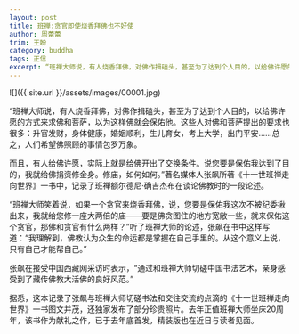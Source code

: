 ```yaml
---
layout: post
title: 班禅:贪官即使烧香拜佛也不好使
author: 周蕾蕾
trim: 王盼
category: buddha
tags: 正信
excerpt: “班禅大师说，有人烧香拜佛，对佛作揖磕头，甚至为了达到个人目的，以给佛许愿的方式来求佛和菩萨，以为这样佛就会保佑他。这些人对佛和菩萨提出的要求也很多：升官发财，身体健康，婚姻顺利，生儿育女，考上大学，出门平安……总之，人们希望佛照顾的事情包罗万象。
---
```


![]({{ site.url }}/assets/images/00001.jpg)

“班禅大师说，有人烧香拜佛，对佛作揖磕头，甚至为了达到个人目的，以给佛许愿的方式来求佛和菩萨，以为这样佛就会保佑他。这些人对佛和菩萨提出的要求也很多：升官发财，身体健康，婚姻顺利，生儿育女，考上大学，出门平安……总之，人们希望佛照顾的事情包罗万象。

而且，有人给佛许愿，实际上就是给佛开出了交换条件。说您要是保佑我达到了目的，我就给佛捐资修金身。修庙，如何如何。”著名媒体人张飙所著《十一世班禅走向世界》一书中，记录了班禅额尔德尼·确吉杰布在谈论佛教时的一段论述。

“班禅大师笑着说，如果一个贪官来烧香拜佛，说，您要是保佑我这次不被纪委揪出来，我就给您修一座大两倍的庙——要是佛贪图住的地方宽敞一些，就来保佑这个贪官，那佛和贪官有什么两样？”听了班禅大师的论述，张飙在书中这样写道：“我理解到，佛教认为众生的命运都是掌握在自己手里的。从这个意义上说，只有自己才能帮自己。”

张飙在接受中国西藏网采访时表示，“通过和班禅大师切磋中国书法艺术，亲身感受到了藏传佛教大活佛的良好风范。”

据悉，这本记录了张飙与班禅大师切磋书法和交往交流的点滴的《十一世班禅走向世界》一书图文并茂，还独家发布了部分珍贵照片。去年正值班禅大师坐床20周年，该书作为献礼之作，已于去年底首发，精装版也在近日与读者见面。
